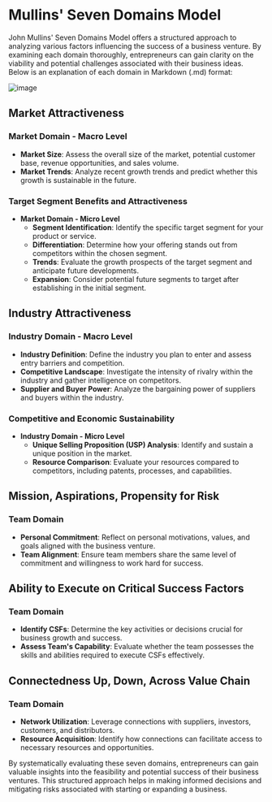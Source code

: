 # Mullins' Seven Domains Model

John Mullins' Seven Domains Model offers a structured approach to analyzing various factors influencing the success of a business venture. By examining each domain thoroughly, entrepreneurs can gain clarity on the viability and potential challenges associated with their business ideas. Below is an explanation of each domain in Markdown (.md) format:


![image](https://github.com/Collegehive/Notes/assets/159722383/92b6041a-bdbf-4e81-8527-8b1d975ed78b)

## Market Attractiveness

### Market Domain - Macro Level

- **Market Size**: Assess the overall size of the market, potential customer base, revenue opportunities, and sales volume.
- **Market Trends**: Analyze recent growth trends and predict whether this growth is sustainable in the future.

### Target Segment Benefits and Attractiveness

- **Market Domain - Micro Level**
    - **Segment Identification**: Identify the specific target segment for your product or service.
    - **Differentiation**: Determine how your offering stands out from competitors within the chosen segment.
    - **Trends**: Evaluate the growth prospects of the target segment and anticipate future developments.
    - **Expansion**: Consider potential future segments to target after establishing in the initial segment.

## Industry Attractiveness

### Industry Domain - Macro Level

- **Industry Definition**: Define the industry you plan to enter and assess entry barriers and competition.
- **Competitive Landscape**: Investigate the intensity of rivalry within the industry and gather intelligence on competitors.
- **Supplier and Buyer Power**: Analyze the bargaining power of suppliers and buyers within the industry.

### Competitive and Economic Sustainability

- **Industry Domain - Micro Level**
    - **Unique Selling Proposition (USP) Analysis**: Identify and sustain a unique position in the market.
    - **Resource Comparison**: Evaluate your resources compared to competitors, including patents, processes, and capabilities.

## Mission, Aspirations, Propensity for Risk

### Team Domain

- **Personal Commitment**: Reflect on personal motivations, values, and goals aligned with the business venture.
- **Team Alignment**: Ensure team members share the same level of commitment and willingness to work hard for success.

## Ability to Execute on Critical Success Factors

### Team Domain

- **Identify CSFs**: Determine the key activities or decisions crucial for business growth and success.
- **Assess Team's Capability**: Evaluate whether the team possesses the skills and abilities required to execute CSFs effectively.

## Connectedness Up, Down, Across Value Chain

### Team Domain

- **Network Utilization**: Leverage connections with suppliers, investors, customers, and distributors.
- **Resource Acquisition**: Identify how connections can facilitate access to necessary resources and opportunities.

By systematically evaluating these seven domains, entrepreneurs can gain valuable insights into the feasibility and potential success of their business ventures. This structured approach helps in making informed decisions and mitigating risks associated with starting or expanding a business.
